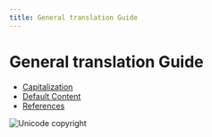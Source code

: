 ```yaml
---
title: General translation Guide
---
```


# General translation Guide

- [Capitalization](https://cldr.unicode.org/translation/translation-guide-general/capitalization)
- [Default Content](https://cldr.unicode.org/translation/translation-guide-general/default-content)
- [References](https://cldr.unicode.org/translation/translation-guide-general/references)

![Unicode copyright](https://www.unicode.org/img/hb_notice.gif)
